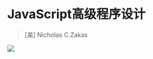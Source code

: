 # JavaScript高级程序设计
> [美] Nicholas C.Zakas

![](https://img12.360buyimg.com/n1/jfs/t5713/237/2034261320/248346/e364dcaa/592bf164N7a4187c3.jpg)
